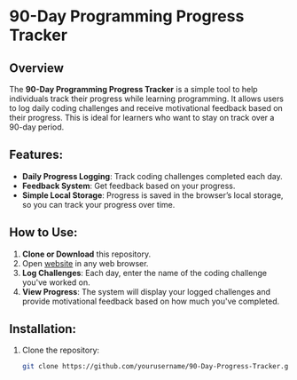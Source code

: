 # 90-Day Programming Progress Tracker

## Overview
The **90-Day Programming Progress Tracker** is a simple tool to help individuals track their progress while learning programming. It allows users to log daily coding challenges and receive motivational feedback based on their progress. This is ideal for learners who want to stay on track over a 90-day period.

## Features:
- **Daily Progress Logging**: Track coding challenges completed each day.
- **Feedback System**: Get feedback based on your progress.
- **Simple Local Storage**: Progress is saved in the browser’s local storage, so you can track your progress over time.

## How to Use:
1. **Clone or Download** this repository.
2. Open [website](app.js) in any web browser.
4. **Log Challenges**: Each day, enter the name of the coding challenge you've worked on.
5. **View Progress**: The system will display your logged challenges and provide motivational feedback based on how much you've completed.

## Installation:
1. Clone the repository:
   ```bash
   git clone https://github.com/yourusername/90-Day-Progress-Tracker.git
